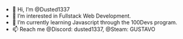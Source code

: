 - 👋 Hi, I’m @Dusted1337
- 👀 I’m interested in Fullstack Web Development.
- 🌱 I’m currently learning Javascript through the 100Devs program.
- 📫 Reach me @Discord: dusted1337, @Steam: GUSTAVO

<!---
Dusted1337/Dusted1337 is a ✨ special ✨ repository because its `README.md` (this file) appears on your GitHub profile.
You can click the Preview link to take a look at your changes.
--->

